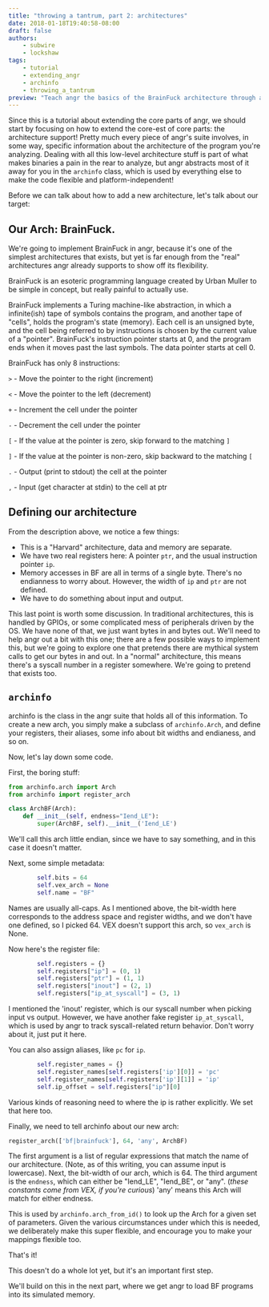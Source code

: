 ```yaml
---
title: "throwing a tantrum, part 2: architectures"
date: 2018-01-18T19:40:58-08:00
draft: false
authors:
    - subwire
    - lockshaw
tags:
    - tutorial
    - extending_angr
    - archinfo
    - throwing_a_tantrum
preview: "Teach angr the basics of the BrainFuck architecture through archinfo"
---
```


Since this is a tutorial about extending the core parts of angr, we should start by focusing on how to extend the core-est of core parts: the architecture support!
Pretty much every piece of angr's suite involves, in some way, specific information about the architecture of the program you're analyzing.  Dealing with all this low-level architecture stuff is part of what makes binaries a pain in the rear to analyze, but angr abstracts most of it away for you in the `archinfo` class, which is used by everything else to make the code flexible and platform-independent!

Before we can talk about how to add a new architecture, let's talk about our target:

## Our Arch: BrainFuck.

We're going to implement BrainFuck in angr, because it's one of the simplest architectures that exists, but yet is far enough from the "real" architectures angr already supports to show off its flexibility.

BrainFuck is an esoteric programming language created by Urban Muller to be simple in concept, but really painful to actually use.

BrainFuck implements a Turing machine-like abstraction, in which a infinite(ish) tape of symbols contains the program, and another tape of "cells", holds the program's state (memory).
Each cell is an unsigned byte, and the cell being referred to by instructions is chosen by the current value of a "pointer".
BrainFuck's instruction pointer starts at 0, and the program ends when it moves past the last symbols.
The data pointer starts at cell 0.

BrainFuck has only 8 instructions:

`>` - Move the pointer to the right (increment)

`<` - Move the pointer to the left (decrement)

`+` - Increment the cell under the pointer

`-` - Decrement the cell under the pointer

`[` - If the value at the pointer is zero, skip forward to the matching `]`

`]` - If the value at the pointer is non-zero, skip backward to the matching `[`

`.` - Output (print to stdout) the cell at the pointer

`,` - Input (get character at stdin) to the cell at ptr

## Defining our architecture

From the description above, we notice a few things:

- This is a "Harvard" architecture, data and memory are separate.
- We have two real registers here: A pointer `ptr`, and the usual instruction pointer `ip`.
- Memory accesses in BF are all in terms of a single byte.  There's no endianness to worry about.  However, the width of `ip` and `ptr` are not defined.
- We have to do something about input and output.

This last point is worth some discussion.
In traditional architectures, this is handled by GPIOs, or some complicated mess of peripherals driven by the OS.  We have none of that, we just want bytes in and bytes out.  We'll need to help angr out a bit with this one; there are a few possible ways to implement this, but we're going to explore one that pretends there are mythical system calls to get our bytes in and out.  In a "normal" architecture, this means there's a syscall number in a register somewhere.  We're going to pretend that exists too.

## `archinfo`

archinfo is the class in the angr suite that holds all of this information.
To create a new arch, you simply make a subclass of `archinfo.Arch`, and define your registers, their aliases, some info about bit widths and endianess, and so on.

Now, let's lay down some code.

First, the boring stuff:

```python
from archinfo.arch import Arch
from archinfo import register_arch

class ArchBF(Arch):
    def __init__(self, endness="Iend_LE"):
        super(ArchBF, self).__init__('Iend_LE')
```
We'll call this arch little endian, since we have to say something, and in this case it doesn't matter.

Next, some simple metadata:
```python
        self.bits = 64
        self.vex_arch = None
        self.name = "BF"
```

Names are usually all-caps.  As I mentioned above, the bit-width here corresponds to the address space and register widths, and we don't have one defined, so I picked 64.
VEX doesn't support this arch, so `vex_arch` is None.

Now here's the register file:

```python
        self.registers = {}
        self.registers["ip"] = (0, 1)
        self.registers["ptr"] = (1, 1)
        self.registers["inout"] = (2, 1)
        self.registers["ip_at_syscall"] = (3, 1)
```
I mentioned the 'inout' register, which is our syscall number when picking input vs output.
However, we have another fake register `ip_at_syscall`, which is used by angr to track syscall-related return behavior.  Don't worry about it, just put it here.

You can also assign aliases, like `pc` for `ip`.
```python
        self.register_names = {}
        self.register_names[self.registers['ip'][0]] = 'pc'
        self.register_names[self.registers['ip'][1]] = 'ip'
        self.ip_offset = self.registers["ip"][0]
```

Various kinds of reasoning need to where the ip is rather explicitly.  We set that here too.

Finally, we need to tell archinfo about our new arch:

```python
register_arch(['bf|brainfuck'], 64, 'any', ArchBF)
```
The first argument is a list of regular expressions that match the name of our architecture.  (Note, as of this writing, you can assume input is lowercase).  Next, the bit-width of our arch, which is 64.
The third argument is the `endness`, which can either be "Iend_LE", "Iend_BE", or "any".  (_these constants come from VEX, if you're curious_) 'any' means this Arch will match for either endness.

This is used by `archinfo.arch_from_id()` to look up the Arch for a given set of parameters.  Given the various circumstances under which this is needed, we deliberately make this super flexible, and encourage you to make your mappings flexible too.

That's it!

This doesn't do a whole lot yet, but it's an important first step.

We'll build on this in the next part, where we get angr to load BF programs into its simulated memory.
